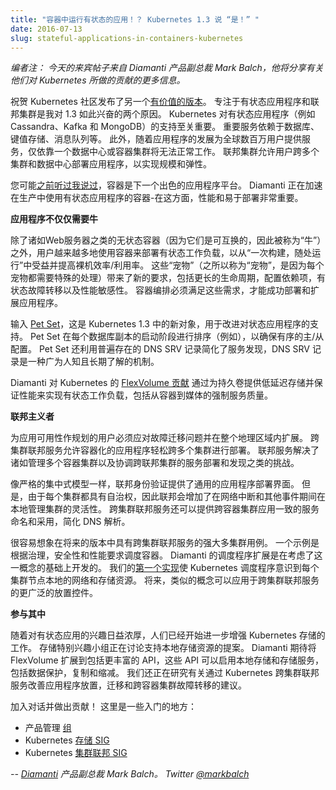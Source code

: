 ```yaml
---
title: "容器中运行有状态的应用！？ Kubernetes 1.3 说 “是！” "
date: 2016-07-13
slug: stateful-applications-in-containers-kubernetes
---
```


_编者注： 今天的来宾帖子来自 Diamanti 产品副总裁 Mark Balch，他将分享有关他们对 Kubernetes 所做的贡献的更多信息。_ 

祝贺 Kubernetes 社区发布了另一个[有价值的版本](https://kubernetes.io/blog/2016/07/kubernetes-1-3-bridging-cloud-native-and-enterprise-workloads/)。
专注于有状态应用程序和联邦集群是我对 1.3 如此兴奋的两个原因。
Kubernetes 对有状态应用程序（例如 Cassandra、Kafka 和 MongoDB）的支持至关重要。
重要服务依赖于数据库、键值存储、消息队列等。
此外，随着应用程序的发展为全球数百万用户提供服务，仅依靠一个数据中心或容器集群将无法正常工作。
联邦集群允许用户跨多个集群和数据中心部署应用程序，以实现规模和弹性。

您可能[之前听过我说过](https://www.diamanti.com/blog/the-next-great-application-platform/)，容器是下一个出色的应用程序平台。
Diamanti 正在加速在生产中使用有状态应用程序的容器-在这方面，性能和易于部署非常重要。

**应用程序不仅仅需要牛**  

除了诸如Web服务器之类的无状态容器（因为它们是可互换的，因此被称为“牛”）之外，用户越来越多地使用容器来部署有状态工作负载，以从“一次构建，随处运行”中受益并提高裸机效率/利用率。
这些“宠物”（之所以称为“宠物”，是因为每个宠物都需要特殊的处理）带来了新的要求，包括更长的生命周期，配置依赖项，有状态故障转移以及性能敏感性。
容器编排必须满足这些需求，才能成功部署和扩展应用程序。

输入 [Pet Set](/docs/user-guide/petset/)，这是 Kubernetes 1.3 中的新对象，用于改进对状态应用程序的支持。
Pet Set 在每个数据库副本的启动阶段进行排序（例如），以确保有序的主/从配置。
Pet Set 还利用普遍存在的 DNS SRV 记录简化了服务发现，DNS SRV 记录是一种广为人知且长期了解的机制。

Diamanti 对 Kubernetes 的 [FlexVolume 贡献](https://github.com/kubernetes/kubernetes/pull/13840) 通过为持久卷提供低延迟存储并保证性能来实现有状态工作负载，包括从容器到媒体的强制服务质量。

**联邦主义者** 

为应用可用性作规划的用户必须应对故障迁移问题并在整个地理区域内扩展。
跨集群联邦服务允许容器化的应用程序轻松跨多个集群进行部署。
联邦服务解决了诸如管理多个容器集群以及协调跨联邦集群的服务部署和发现之类的挑战。

像严格的集中式模型一样，联邦身份验证提供了通用的应用程序部署界面。
但是，由于每个集群都具有自治权，因此联邦会增加了在网络中断和其他事件期间在本地管理集群的灵活性。
跨集群联邦服务还可以提供跨容器集群应用一致的服务命名和采用，简化 DNS 解析。

很容易想象在将来的版本中具有跨集群联邦服务的强大多集群用例。
一个示例是根据治理，安全性和性能要求调度容器。
Diamanti 的调度程序扩展是在考虑了这一概念的基础上开发的。
我们的[第一个实现](https://github.com/kubernetes/kubernetes/pull/13580)使 Kubernetes 调度程序意识到每个集群节点本地的网络和存储资源。
将来，类似的概念可以应用于跨集群联邦服务的更广泛的放置控件。

**参与其中**  

随着对有状态应用的兴趣日益浓厚，人们已经开始进一步增强 Kubernetes 存储的工作。
存储特别兴趣小组正在讨论支持本地存储资源的提案。
Diamanti 期待将 FlexVolume 扩展到包括更丰富的 API，这些 API 可以启用本地存储和存储服务，包括数据保护，复制和缩减。
我们还正在研究有关通过 Kubernetes 跨集群联邦服务改善应用程序放置，迁移和跨容器集群故障转移的建议。

加入对话并做出贡献！
这里是一些入门的地方：

- 产品管理 [组](https://groups.google.com/forum/#!forum/kubernetes-sig-pm)
- Kubernetes [存储 SIG](https://groups.google.com/forum/#!forum/kubernetes-sig-storage)&nbsp;
- Kubernetes [集群联邦 SIG](https://groups.google.com/forum/#!forum/kubernetes-sig-federation)

_-- [Diamanti](https://diamanti.com/) 产品副总裁 Mark Balch。 Twitter [@markbalch](https://twitter.com/markbalch)_
